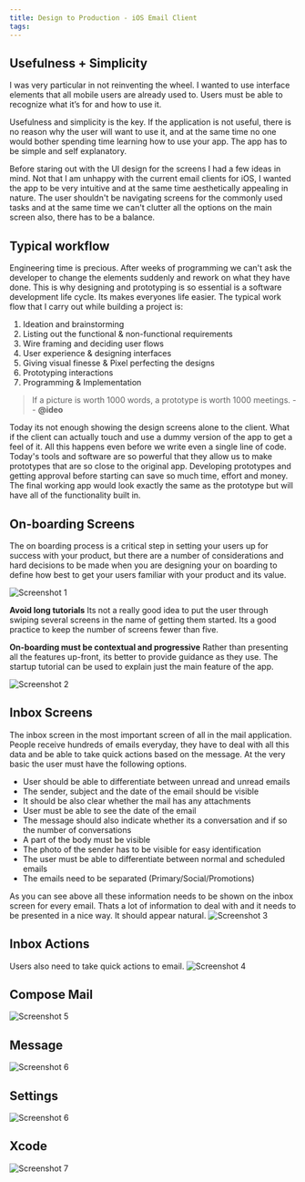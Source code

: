 ```yaml
---
title: Design to Production - iOS Email Client
tags:
---
```


## Usefulness + Simplicity
I was very particular in not reinventing the wheel. I wanted to use interface elements that all mobile users are already used to. Users must be able to recognize what it’s for and how to use it.
<!-- more -->

Usefulness and simplicity is the key. If the application is not useful, there is no reason why the user will want to use it, and at the same time no one would bother spending time learning how to use your app. The app has to be simple and self explanatory. 

Before staring out with the UI design for the screens I had a few ideas in mind. Not that I am unhappy with the current email clients for iOS, I wanted the app to be very intuitive and at the same time aesthetically appealing in nature. The user shouldn't be navigating screens for the commonly used tasks and at the same time we can't clutter all the options on the main screen also, there has to be a balance.

## Typical workflow
Engineering time is precious. After weeks of programming we can't ask the developer to change the elements suddenly and rework on what they have done. This is why designing and prototyping is so essential is a software development life cycle. Its makes everyones life easier. The typical work flow that I carry out while building a project is:

1. Ideation and brainstorming 
1. Listing out the functional & non-functional requirements
1. Wire framing and deciding user flows
1. User experience & designing interfaces
1. Giving visual finesse & Pixel perfecting the designs
1. Prototyping interactions
1. Programming & Implementation

> If a picture is worth 1000 words, a prototype is worth 1000 meetings.
-- **@ideo**

Today its not enough showing the design screens alone to the client. What if the client can actually touch and use a dummy version of the app to get a feel of it. All this happens even before we write even a single line of code. Today's tools and software are so powerful that they allow us to make prototypes that are so close to the original app. Developing prototypes and getting approval before starting can save so much time, effort and money. The final working app would look exactly the same as the prototype but will have all of the functionality built in.

## On-boarding Screens
The on boarding process is a critical step in setting your users up for success with your product, but there are a number of considerations and hard decisions to be made when you are designing your on boarding to define how best to get your users familiar with your product and its value.

![Screenshot 1](/img/inbox-mail-app/onboarding-screens.png)

**Avoid long tutorials**
Its not a really good idea to put the user through swiping several screens in the name of getting them started. Its a good practice to keep the number of screens fewer than five.

**On-boarding must be contextual and progressive**
Rather than presenting all the features up-front, its better to provide guidance as they use. The startup tutorial can be used to explain just the main feature of the app.

![Screenshot 2](/img/inbox-mail-app/getting-started.png)

## Inbox Screens
The inbox screen in the most important screen of all in the mail application. People receive hundreds of emails everyday, they have to deal with all this data and be able to take quick actions based on the message. At the very basic the user must have the following options.

- User should be able to differentiate between unread and unread emails
- The sender, subject and the date of the email should be visible
- It should be also clear whether the mail has any attachments
- User must be able to see the date of the email
- The message should also indicate whether its a conversation and if so the number of conversations
- A part of the body must be visible
- The photo of the sender has to be visible for easy identification
- The user must be able to differentiate between normal and scheduled emails
- The emails need to be separated (Primary/Social/Promotions)

As you can see above all these information needs to be shown on the inbox screen for every email. Thats a lot of information to deal with and it needs to be presented in a nice way. It should appear natural.
![Screenshot 3](/img/inbox-mail-app/inbox-screens.png)

## Inbox Actions
Users also need to take quick actions to email.
![Screenshot 4](/img/inbox-mail-app/inbox-actions.png)

## Compose Mail
![Screenshot 5](/img/inbox-mail-app/compose-mail.png)

## Message
![Screenshot 6](/img/inbox-mail-app/message.png)

## Settings
![Screenshot 6](/img/inbox-mail-app/settings.png)

## Xcode
![Screenshot 7](/img/inbox-mail-app/xcode-screenshot.png)
